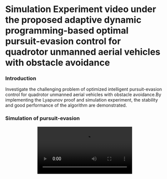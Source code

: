 # Simulation Experiment video under the proposed adaptive dynamic programming-based optimal pursuit-evasion control for quadrotor unmanned aerial vehicles with obstacle avoidance
### Introduction
Investigate the challenging problem of optimized intelligent pursuit-evasion control for quadrotor unmanned aerial vehicles with obstacle avoidance.By implementing the Lyapunov proof and simulation experiment, the stability and good performance of the algorithm are demonstrated.
### Simulation of pursuit-evasion
<div align=center>
<video src="https://private-user-images.githubusercontent.com/59788826/380463339-14086be4-b31d-4994-88ad-a06a61e2ad83.mp4"></video>
</div>
